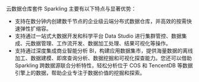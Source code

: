 
云数据仓库套件 Sparkling 主要有以下特点与显著优势：
- 支持在数分钟内创建数千节点的企业级云端分布式数据仓库，并高效的按需快速弹性扩缩容。
- 支持通过一站式大数据开发和科学平台 Data Studio 进行集群管控、数据集成、元数据管理、工作流开发、数据加工处理、结果可视化等操作。
- 支持通过深度集成商业智能分析 BI，构建应用数据集市，提供海量数据的离线加工、数据建模、即席查询分析、数据挖掘和可视化探查能力。您还可以借助 Sparkling 跨数据源联合分析特性，轻松分析位于 COS 和 TencentDB 等数据引擎上的数据，帮助企业专注于数据价值的挖掘和探索。


